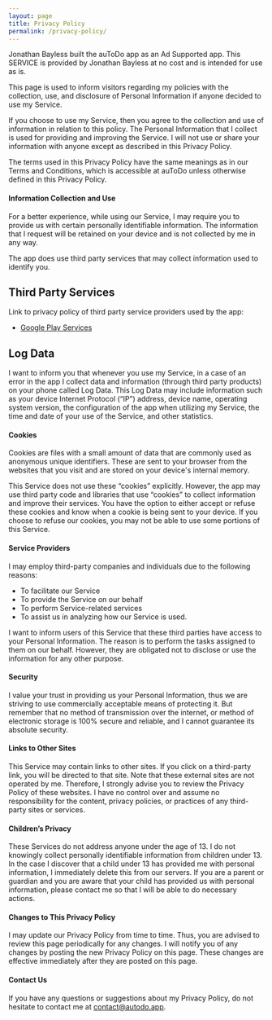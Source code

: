 ```yaml
---
layout: page
title: Privacy Policy
permalink: /privacy-policy/
---
```


Jonathan Bayless built the auToDo app as
an Ad Supported app. This SERVICE is provided by
Jonathan Bayless at no cost and is intended for
use as is.

This page is used to inform visitors regarding
my policies with the collection, use, and
disclosure of Personal Information if anyone decided to use
my Service.

If you choose to use my Service, then you agree
to the collection and use of information in relation to this
policy. The Personal Information that I collect is
used for providing and improving the Service.
I will not use or share your
information with anyone except as described in this Privacy
Policy.

The terms used in this Privacy Policy have the same meanings
as in our Terms and Conditions, which is accessible at
auToDo unless otherwise defined in this Privacy
Policy.

#### Information Collection and Use

For a better experience, while using our Service,
I may require you to provide us with certain
personally identifiable information. The
information that I request will be
retained on your device and is not collected by me in any way.

The app does use third party services that may collect
information used to identify you.

## Third Party Services

Link to privacy policy of third party service providers
used by the app:

- [Google Play Services](https://www.google.com/policies/privacy/)

## Log Data

I want to inform you that whenever
you use my Service, in a case of an error in the
app I collect data and information (through third
party products) on your phone called Log Data. This Log Data
may include information such as your device Internet
Protocol (“IP”) address, device name, operating system
version, the configuration of the app when utilizing
my Service, the time and date of your use of the
Service, and other statistics.

#### Cookies

Cookies are files with a small amount of data that are
commonly used as anonymous unique identifiers. These are
sent to your browser from the websites that you visit and
are stored on your device's internal memory.

This Service does not use these “cookies” explicitly.
However, the app may use third party code and libraries that
use “cookies” to collect information and improve their
services. You have the option to either accept or refuse
these cookies and know when a cookie is being sent to your
device. If you choose to refuse our cookies, you may not be
able to use some portions of this Service.

#### Service Providers

I may employ third-party companies
and individuals due to the following reasons:

- To facilitate our Service
- To provide the Service on our behalf
- To perform Service-related services
- To assist us in analyzing how our Service is used.

I want to inform users of this
Service that these third parties have access to your
Personal Information. The reason is to perform the tasks
assigned to them on our behalf. However, they are obligated
not to disclose or use the information for any other
purpose.

#### Security

I value your trust in providing us
your Personal Information, thus we are striving to use
commercially acceptable means of protecting it. But remember
that no method of transmission over the internet, or method
of electronic storage is 100% secure and reliable, and
I cannot guarantee its absolute security.

#### Links to Other Sites

This Service may contain links to other sites. If you click
on a third-party link, you will be directed to that site.
Note that these external sites are not operated by
me. Therefore, I strongly advise you to
review the Privacy Policy of these websites.
I have no control over and assume no
responsibility for the content, privacy policies, or
practices of any third-party sites or services.

#### Children’s Privacy

These Services do not address anyone under the age of 13.
I do not knowingly collect personally
identifiable information from children under 13. In the case
I discover that a child under 13 has provided
me with personal information,
I immediately delete this from our servers. If you
are a parent or guardian and you are aware that your child
has provided us with personal information, please contact
me so that I will be able to do
necessary actions.

#### Changes to This Privacy Policy

I may update our Privacy Policy from
time to time. Thus, you are advised to review this page
periodically for any changes. I will
notify you of any changes by posting the new Privacy Policy
on this page. These changes are effective immediately after
they are posted on this page.
                    
#### Contact Us

If you have any questions or suggestions about
my Privacy Policy, do not hesitate to contact
me at contact@autodo.app.
                  